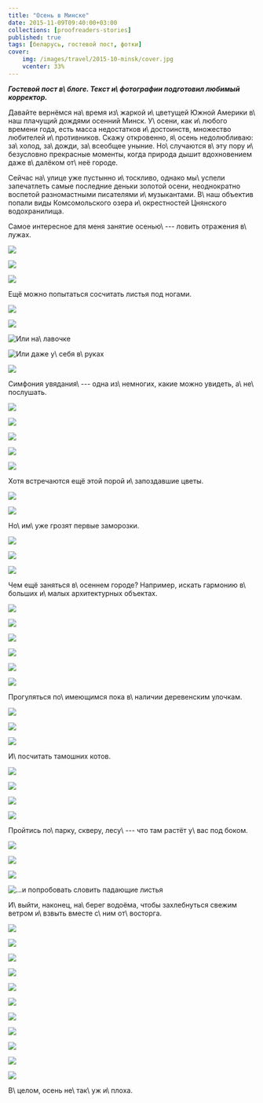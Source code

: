 ```yaml
---
title: "Осень в Минске"
date: 2015-11-09T09:40:00+03:00
collections: [proofreaders-stories]
published: true
tags: [беларусь, гостевой пост, фотки]
cover:
    img: /images/travel/2015-10-minsk/cover.jpg
    vcenter: 33%
---
```


***Гостевой пост в\ блоге. Текст и\ фотографии подготовил любимый корректор.***

Давайте вернёмся на\ время из\ жаркой и\ цветущей Южной Америки в\ наш плачущий дождями осенний Минск. У\ осени, как
и\ любого времени года, есть масса недостатков и\ достоинств, множество любителей и\ противников. Скажу откровенно,
я\ осень недолюбливаю: за\ холод, за\ дожди, за\ всеобщее уныние. Но\ случаются в\ эту пору и\ безусловно прекрасные
моменты, когда природа дышит вдохновением даже в\ далёком от\ неё городе.

<!--more-->

Сейчас на\ улице уже пустынно и\ тоскливо, однако мы\ успели запечатлеть самые последние деньки золотой осени,
неоднократно воспетой разномастными писателями и\ музыкантами. В\ наш объектив попали виды Комсомольского озера
и\ окрестностей Цнянского водохранилища.

Самое интересное для меня занятие осенью\ --- ловить отражения в\ лужах.

![](/images/travel/2015-10-minsk/puddle-1.jpg)

![](/images/travel/2015-10-minsk/puddle-2.jpg)

![](/images/travel/2015-10-minsk/puddle-3.jpg)

Ещё можно попытаться сосчитать листья под ногами.

![](/images/travel/2015-10-minsk/leaves-1.jpg)

![](/images/travel/2015-10-minsk/leaves-2.jpg)

![Или на\ лавочке](/images/travel/2015-10-minsk/leaves-3.jpg)

![Или даже у\ себя в\ руках](/images/travel/2015-10-minsk/leaves-4.jpg)

![](/images/travel/2015-10-minsk/leaves-5.jpg)

Симфония увядания\ --- одна из\ немногих, какие можно увидеть, а\ не\ послушать.

![](/images/travel/2015-10-minsk/withering-1.jpg)

![](/images/travel/2015-10-minsk/withering-2.jpg)

![](/images/travel/2015-10-minsk/withering-3.jpg)

![](/images/travel/2015-10-minsk/withering-4.jpg)

![](/images/travel/2015-10-minsk/withering-5.jpg)

Хотя встречаются ещё этой порой и\ запоздавшие цветы.

![](/images/travel/2015-10-minsk/flowers-1.jpg)

![](/images/travel/2015-10-minsk/flowers-2.jpg)

Но\ им\ уже грозят первые заморозки.

![](/images/travel/2015-10-minsk/frosts-1.jpg)

![](/images/travel/2015-10-minsk/frosts-2.jpg)

![](/images/travel/2015-10-minsk/frosts-3.jpg)

Чем ещё заняться в\ осеннем городе? Например, искать гармонию в\ больших и\ малых архитектурных объектах.

![](/images/travel/2015-10-minsk/harmony-1.jpg)

![](/images/travel/2015-10-minsk/harmony-2.jpg)

![](/images/travel/2015-10-minsk/harmony-3.jpg)

![](/images/travel/2015-10-minsk/harmony-4.jpg)

![](/images/travel/2015-10-minsk/harmony-5.jpg)

![](/images/travel/2015-10-minsk/harmony-6.jpg)

Прогуляться по\ имеющимся пока в\ наличии деревенским улочкам.

![](/images/travel/2015-10-minsk/village-1.jpg)

![](/images/travel/2015-10-minsk/village-2.jpg)

![](/images/travel/2015-10-minsk/village-3.jpg)

И\ посчитать тамошних котов.

![](/images/travel/2015-10-minsk/cat-1.jpg)

![](/images/travel/2015-10-minsk/cat-2.jpg)

![](/images/travel/2015-10-minsk/cat-3.jpg)

![](/images/travel/2015-10-minsk/cat-4.jpg)

Пройтись по\ парку, скверу, лесу\ --- что там растёт у\ вас под боком.

![](/images/travel/2015-10-minsk/park-1.jpg)

![](/images/travel/2015-10-minsk/park-2.jpg)

![](/images/travel/2015-10-minsk/park-3.jpg)

![…и попробовать словить падающие листья](/images/travel/2015-10-minsk/park-4.jpg)

И\ выйти, наконец, на\ берег водоёма, чтобы захлебнуться свежим ветром и\ взвыть вместе с\ ним от\ восторга.

![](/images/travel/2015-10-minsk/water-1.jpg)

![](/images/travel/2015-10-minsk/water-2.jpg)

![](/images/travel/2015-10-minsk/water-3.jpg)

![](/images/travel/2015-10-minsk/water-4.jpg)

![](/images/travel/2015-10-minsk/water-5.jpg)

![](/images/travel/2015-10-minsk/water-6.jpg)

![](/images/travel/2015-10-minsk/water-7.jpg)

![](/images/travel/2015-10-minsk/water-8.jpg)

![](/images/travel/2015-10-minsk/water-9.jpg)

![](/images/travel/2015-10-minsk/water-10.jpg)

![](/images/travel/2015-10-minsk/water-pano.jpg)

В\ целом, осень не\ так\ уж и\ плоха.

